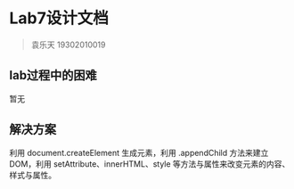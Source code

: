 # Lab7设计文档

> 袁乐天 19302010019

## lab过程中的困难

暂无

## 解决方案

利用 document.createElement 生成元素，利用 .appendChild 方法来建立DOM，利用 setAttribute、innerHTML、style 等方法与属性来改变元素的内容、样式与属性。